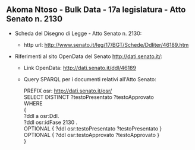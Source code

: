 ## Akoma Ntoso - Bulk Data - 17a legislatura - Atto Senato n. 2130 ##

* Scheda del Disegno di Legge - Atto Senato n. 2130:
	* http url: http://www.senato.it/leg/17/BGT/Schede/Ddliter/46189.htm

* Riferimenti al sito OpenData del Senato http://dati.senato.it/:
	* Link OpenData: http://dati.senato.it/ddl/46189
	* Query SPARQL per i documenti relativi all'Atto Senato:

        PREFIX osr: <http://dati.senato.it/osr/>  
		SELECT DISTINCT ?testoPresentato ?testoApprovato  
		WHERE  
		{  
		    ?ddl a osr:Ddl.  
		    ?ddl osr:idFase 2130 .  
		    OPTIONAL { ?ddl osr:testoPresentato ?testoPresentato }  
		    OPTIONAL { ?ddl osr:testoApprovato ?testoApprovato }  
		}
		